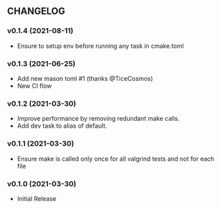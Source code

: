 ## CHANGELOG

### v0.1.4 (2021-08-11)

* Ensure to setup env before running any task in cmake.toml

### v0.1.3 (2021-06-25)

* Add new mason toml #1 (thanks @TiceCosmos)
* New CI flow

### v0.1.2 (2021-03-30)

* Improve performance by removing redundant make calls.
* Add dev task to alias of default.

### v0.1.1 (2021-03-30)

* Ensure make is called only once for all valgrind tests and not for each file

### v0.1.0 (2021-03-30)

* Initial Release

